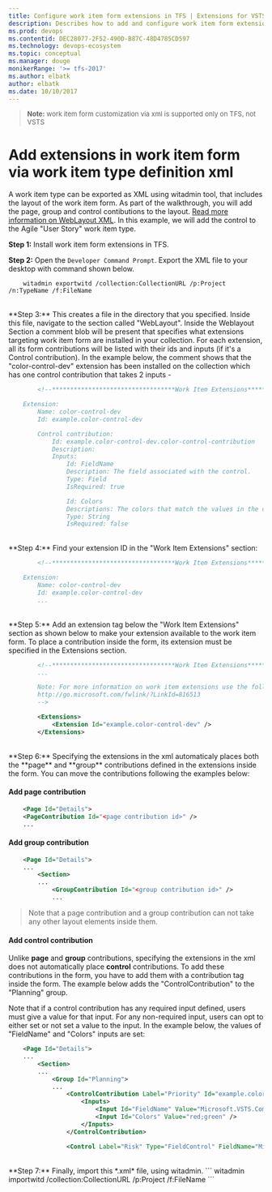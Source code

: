 ```yaml
---
title: Configure work item form extensions in TFS | Extensions for VSTS
description: Describes how to add and configure work item form extensions in TFS.
ms.prod: devops
ms.contentid: DEC28077-2F52-490D-B87C-48D4785CD597
ms.technology: devops-ecosystem
ms.topic: conceptual
ms.manager: douge
monikerRange: '>= tfs-2017'
ms.author: elbatk
author: elbatk
ms.date: 10/10/2017
---
```


<blockquote style="font-size: 13px"><b>Note:</b> work item form customization via xml is supported only on TFS, not VSTS</blockquote>  

# Add extensions in work item form via work item type definition xml

A work item type can be exported as XML using witadmin tool, that includes the layout of the work item form. As part of the walkthrough, you will add the page, group and control contibutions to the layout.  [Read more information on WebLayout XML](/vsts/reference/xml/weblayout-xml-elements). In this example, we will add the control to the Agile "User Story" work item type.

**Step 1:**  Install work item form extensions in TFS.

**Step 2:**   Open the `Developer Command Prompt`.  Export the XML file to your desktop with command shown below.

```
    witadmin exportwitd /collection:CollectionURL /p:Project /n:TypeName /f:FileName
```

<br>
**Step 3:**  This creates a file in the directory that you specified. Inside this file, navigate to the section called "WebLayout". Inside the Weblayout Section a comment blob will be present that specifies what extensions targeting work item form are installed in your collection. For each extension, all its form contributions will be listed with their ids and inputs (if it's a Control contribution). In the example below, the comment shows that the "color-control-dev" extension has been installed on the collection which has one control contribution that takes 2 inputs -

```xml
        <!--**********************************Work Item Extensions***************************

    Extension:
        Name: color-control-dev
        Id: example.color-control-dev

        Control contribution:
            Id: example.color-control-dev.color-control-contribution
            Description:
            Inputs:
                Id: FieldName
                Description: The field associated with the control.
                Type: Field
                IsRequired: true

                Id: Colors
                Descriptions: The colors that match the values in the control.
                Type: String
                IsRequired: false
```

<br>
**Step 4:**  Find your extension ID in the "Work Item Extensions" section: 

```xml
        <!--**********************************Work Item Extensions*************************** 

    Extension:
        Name: color-control-dev
        Id: example.color-control-dev
        ...
```

<br>
**Step 5:**  Add an extension tag below the "Work Item Extensions" section as shown below to make your extension available to the work item form. To place a contribution inside the form, its extension must be specified in the Extensions section.

```xml
        <!--**********************************Work Item Extensions***************************
        ...

        Note: For more information on work item extensions use the following topic:
        http://go.microsoft.com/fwlink/?LinkId=816513
        -->

        <Extensions>
            <Extension Id="example.color-control-dev" />
        </Extensions>
 ```

<br>
**Step 6:**  Specifying the extensions in the xml automaticaly places both the **page** and **group** contributions defined in the extensions inside the form. You can move the contributions following the examples below: 

#### Add page contribution
```xml
    <Page Id="Details">
    <PageContribution Id="<page contribution id>" />
    ...       
```

 #### Add group contribution
```xml
    <Page Id="Details">
    ...
        <Section>
        ...
            <GroupContribution Id="<group contribution id>" />
            ...
```

> Note that a page contribution and a group contribution can not take any other layout elements inside them. 

#### Add control contribution
Unlike **page** and **group** contributions, specifying the extensions in the xml does not automatically place **control** contributions. 
To add these contributions in the form, you have to add them with a contribution tag inside the form. The example below adds the "ControlContribution" to the "Planning" group.

Note that if a control contribution has any required input defined, users must give a value for that input. For any non-required input, users can opt to either set or not set a value to the input. In the example below, the values of "FieldName" and "Colors" inputs are set:

```xml
    <Page Id="Details">
    ...
        <Section>
        ...
            <Group Id="Planning">
            ...
                <ControlContribution Label="Priority" Id="example.color-control-dev.color-control-contribution">
                    <Inputs>
                        <Input Id="FieldName" Value="Microsoft.VSTS.Common.Priority" />
                        <Input Id="Colors" Value="red;green" />
                    </Inputs>
                </ControlContribution>

                <Control Label="Risk" Type="FieldControl" FieldName="Microsoft.VSTS.Common.Risk" />
```



<br>
**Step 7:**  Finally, import this *.xml* file, using witadmin.
```
    witadmin importwitd /collection:CollectionURL /p:Project /f:FileName
``` 